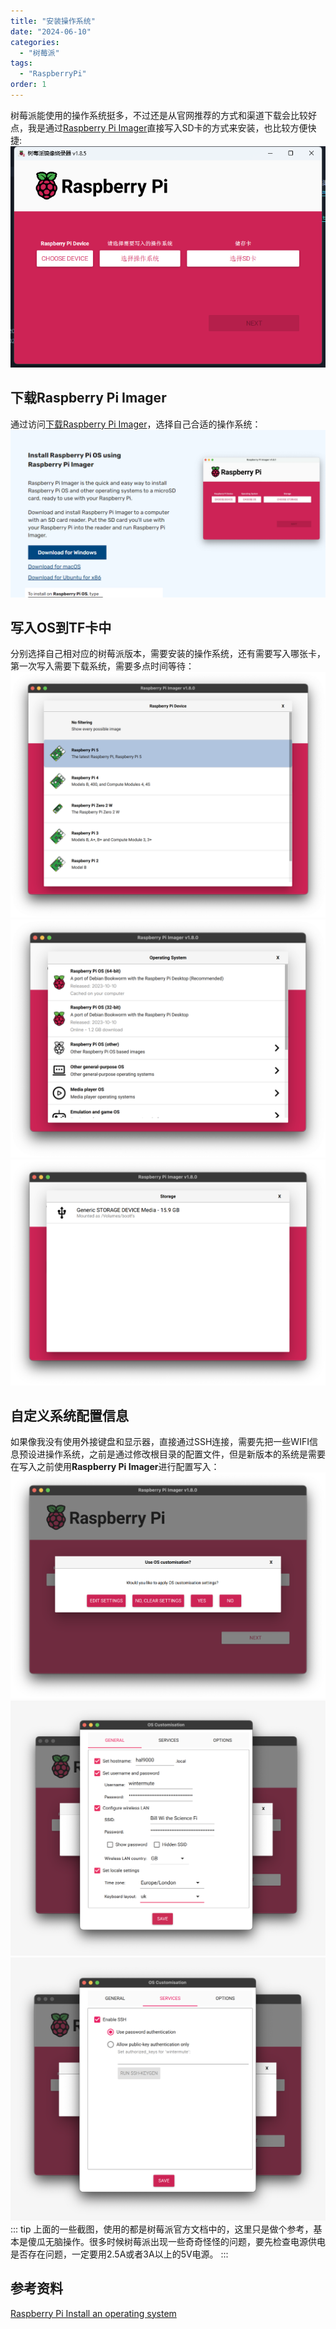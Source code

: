 ```yaml
---
title: "安装操作系统"
date: "2024-06-10"
categories: 
  - "树莓派"
tags: 
  - "RaspberryPi"
order: 1
---
```

树莓派能使用的操作系统挺多，不过还是从官网推荐的方式和渠道下载会比较好点，我是通过[Raspberry Pi Imager](https://www.raspberrypi.com/documentation/computers/getting-started.html#raspberry-pi-imager)直接写入SD卡的方式来安装，也比较方便快捷:
![Raspberry Pi Imager](raspberry-pi-imager.png)
## 下载Raspberry Pi Imager
通过访问[下载Raspberry Pi Imager](https://www.raspberrypi.com/software/)，选择自己合适的操作系统：
![Download Raspberry Pi Imager](Download-Raspberry-Pi-Imager.png)
## 写入OS到TF卡中
分别选择自己相对应的树莓派版本，需要安装的操作系统，还有需要写入哪张卡，第一次写入需要下载系统，需要多点时间等待：
![alt text](image.png)
![alt text](image-1.png)
![alt text](image-2.png)
## 自定义系统配置信息
如果像我没有使用外接键盘和显示器，直接通过SSH连接，需要先把一些WIFI信息预设进操作系统，之前是通过修改根目录的配置文件，但是新版本的系统是需要在写入之前使用**Raspberry Pi Imager**进行配置写入：
![alt text](image-3.png)
![alt text](image-4.png)
![alt text](image-5.png)
::: tip
上面的一些截图，使用的都是树莓派官方文档中的，这里只是做个参考，基本是傻瓜无脑操作。很多时候树莓派出现一些奇奇怪怪的问题，要先检查电源供电是否存在问题，一定要用2.5A或者3A以上的5V电源。
:::
## 参考资料
[Raspberry Pi Install an operating system](https://www.raspberrypi.com/documentation/computers/getting-started.html#install-an-operating-system)